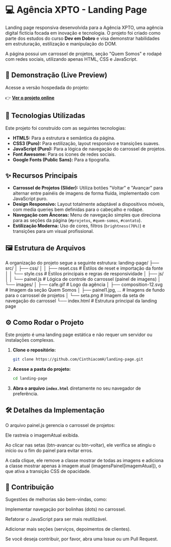 # 💻 Agência XPTO - Landing Page

Landing page responsiva desenvolvida para a Agência XPTO, uma agência digital fictícia focada em inovação e tecnologia. O projeto foi criado como parte dos estudos do curso **Dev em Dobro** e visa demonstrar habilidades em estruturação, estilização e manipulação do DOM.

A página possui um carrossel de projetos, seção "Quem Somos" e rodapé com redes sociais, utilizando apenas HTML, CSS e JavaScript.

## 🔗 Demonstração (Live Preview)

Acesse a versão hospedada do projeto:

👉 **[Ver o projeto online](https://cinthiacomh.github.io/landing-page/)**

## 🚀 Tecnologias Utilizadas

Este projeto foi construído com as seguintes tecnologias:

* **HTML5:** Para a estrutura e semântica da página.
* **CSS3 (Puro):** Para estilização, layout responsivo e transições suaves.
* **JavaScript (Puro):** Para a lógica de navegação do carrossel de projetos.
* **Font Awesome:** Para os ícones de redes sociais.
* **Google Fonts (Public Sans):** Para a tipografia.

## ✨ Recursos Principais

* **Carrossel de Projetos (Slider):** Utiliza botões "Voltar" e "Avançar" para alternar entre painéis de imagens de forma fluida, implementado com JavaScript puro.
* **Design Responsivo:** Layout totalmente adaptável a dispositivos móveis, com media queries bem definidas para o cabeçalho e rodapé.
* **Navegação com Âncoras:** Menu de navegação simples que direciona para as seções da página (`#projetos`, `#quem-somos`, `#contato`).
* **Estilização Moderna:** Uso de cores, filtros (`brightness(70%)`) e transições para um visual profissional.

## 🖼️ Estrutura de Arquivos

A organização do projeto segue a seguinte estrutura:
landing-page/
├── src/
│   ├── css/
│   │   ├── reset.css          # Estilos de reset e importação da fonte
│   │   └── style.css          # Estilos principais e regras de responsividade
│   ├── js/
│   │   └── painel.js          # Lógica de controle do carrossel (painel de imagens)
│   └── images/
│       ├── cafe.gif           # Logo da agência
│       ├── composition-12.svg # Imagem da seção Quem Somos
│       ├── painel1.jpg, ...   # Imagens de fundo para o carrossel de projetos
│       └── seta.png           # Imagem da seta de navegação do carrossel
└── index.html                 # Estrutura principal da landing page

## ⚙️ Como Rodar o Projeto

Este projeto é uma landing page estática e não requer um servidor ou instalações complexas.

1.  **Clone o repositório:**
    ```bash
    git clone https://github.com/CinthiacomH/landing-page.git
    ```
2.  **Acesse a pasta do projeto:**
    ```bash
    cd landing-page
    ```
3.  **Abra o arquivo `index.html`** diretamente no seu navegador de preferência.

## 🛠️ Detalhes da Implementação
O arquivo painel.js gerencia o carrossel de projetos:

Ele rastreia o imagemAtual exibida.

Ao clicar nas setas (btn-avancar ou btn-voltar), ele verifica se atingiu o início ou o fim do painel para evitar erros.

A cada clique, ele remove a classe mostrar de todas as imagens e adiciona a classe mostrar apenas à imagem atual (imagensPainel[imagemAtual]), o que ativa a transição CSS de opacidade.

## 🤝 Contribuição
Sugestões de melhorias são bem-vindas, como:

Implementar navegação por bolinhas (dots) no carrossel.

Refatorar o JavaScript para ser mais reutilizável.

Adicionar mais seções (serviços, depoimentos de clientes).

Se você deseja contribuir, por favor, abra uma Issue ou um Pull Request.

<!-- ## 📝 Licença

Este projeto está sob a licença [Escolha uma licença, por exemplo: MIT, ISC ou simplesmente "Todos os direitos reservados"]. -->
